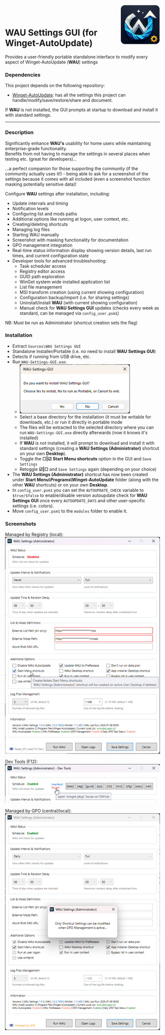 <img src="Sources/assets/WAU%20Settings%20GUI.png" alt="WAU Settings GUI" width="128" align="right"><br><br>

# WAU Settings GUI (for Winget-AutoUpdate)

Provides a user-friendly portable standalone interface to modify every aspect of Winget-AutoUpdate (**WAU**) settings

### Dependencies
This project depends on the following repository:
- [Winget-AutoUpdate](https://github.com/Romanitho/Winget-AutoUpdate): has all the settings this project can handle/modify/save/restore/share and document.

If **WAU** is not installed, the GUI prompts at startup to download and install it with standard settings.

---

### Description
Significantly enhance **WAU's** usability for home users while maintaining enterprise-grade functionality.<br>
Benefits from not having to manage the settings in several places when testing etc. (great for developers)...

...a perfect companion for those supporting the community (if the community actually uses it!) - being able to ask for a screenshot of the settings because it comes with all included (even a screenshot function masking potentially sensitive data)!

Configure **WAU** settings after installation, including:
- Update intervals and timing
- Notification levels
- Configuring list and mods paths
- Additional options like running at logon, user context, etc.
- Creating/deleting shortcuts
- Managing log files
- Starting WAU manually
- Screenshot with masking functionality for documentation
- GPO management integration
- Real-time status information display showing version details, last run times, and current configuration state
- Developer tools for advanced troubleshooting:
  - Task scheduler access
  - Registry editor access
  - GUID path exploration
  - WinGet system wide installed application list
  - List file management
  - MSI transform creation (using current showing configuration)
  - Configuration backup/import (i.e. for sharing settings)
  - Uninstall/install **WAU** (with current showing configuration)
  - Manual check for **WAU Settings GUI** updates (checks every week as standard, can be managed via `config_user.psm1`)

NB: Must be run as Administrator (shortcut creation sets the flag)

### Installation
- Extract `Sources\WAU Settings GUI`
- Standalone Installer/Portable (i.e. no need to install **WAU Settings GUI**)
- Detects if running from USB drive, etc.
- Run `WAU-Settings-GUI.exe`:
  - <img src="Sources/assets//WAU-Settings-GUI.png" alt="Installer/Portable">
  - Select a base directory for the installation (it must be writable for downloads, etc.) or run it directly in portable mode
  - The files will be extracted to the selected directory where you can run `WAU-Settings-GUI.exe` directly afterwards (now it knows it's installed)
  - If **WAU** is not installed, it will prompt to download and install it with standard settings (creating a **WAU Settings (Administrator)** shortcut on your own **Desktop**).
  - Toggle the **☐|☑ Start Menu shortcuts** option in the GUI and `Save Settings`
  - Retoggle **☑|☐** and `Save Settings` again (depending on your choice)
- The **WAU Settings (Administrator)** shortcut has now been created under **Start Menu\Programs\Winget-AutoUpdate** folder (along with the other **WAU** shortcuts) or on your own **Desktop**.
- In `config_user.psm1` you can set the `AUTOUPDATE_CHECK` variable to `$true/$false` to enable/disable version autoupdate check for **WAU Settings GUI** once every `AUTOUPDATE_DAYS` and other user-specific settings (i.e. colors).
- Move `config_user.psm1` to the `modules` folder to enable it.

### Screenshots
Managed by Registry (local):  
![image](Sources/assets/Screenshot_Local.png)

Dev Tools (F12):  
![image](Sources/assets/Screenshot_F12.png)

Managed by GPO (central/local):  
![image](Sources/assets/Screenshot_GPO.png)


